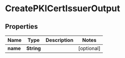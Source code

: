 

# CreatePKICertIssuerOutput


## Properties

| Name | Type | Description | Notes |
|------------ | ------------- | ------------- | -------------|
|**name** | **String** |  |  [optional] |



